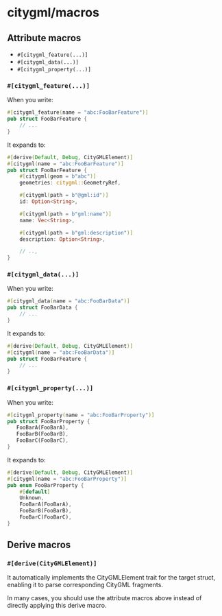 # citygml/macros

## Attribute macros

- `#[citygml_feature(...)]`
- `#[citygml_data(...)]`
- `#[citygml_property(...)]`

### `#[citygml_feature(...)]`

When you write:

```rust
#[citygml_feature(name = "abc:FooBarFeature")]
pub struct FooBarFeature {
    // ...
}
```

It expands to:

```rust
#[derive(Default, Debug, CityGMLElement)]
#[citygml(name = "abc:FooBarFeature")]
pub struct FooBarFeature {
    #[citygml(geom = b"abc")]
    geometries: citygml::GeometryRef,

    #[citygml(path = b"@gml:id")]
    id: Option<String>,

    #[citygml(path = b"gml:name")]
    name: Vec<String>,

    #[citygml(path = b"gml:description")]
    description: Option<String>,

    // ..,
}
```

### `#[citygml_data(...)]`

When you write:

```rust
#[citygml_data(name = "abc:FooBarData")]
pub struct FooBarData {
    // ...
}
```

It expands to:

```rust
#[derive(Default, Debug, CityGMLElement)]
#[citygml(name = "abc:FooBarData")]
pub struct FooBarFeature {
    // ...
}
```

### `#[citygml_property(...)]`

When you write:

```rust
#[citygml_property(name = "abc:FooBarProperty")]
pub struct FooBarProperty {
   FooBarA(FooBarA),
   FooBarB(FooBarB),
   FooBarC(FooBarC),
}
```

It expands to:

```rust
#[derive(Default, Debug, CityGMLElement)]
#[citygml(name = "abc:FooBarProperty")]
pub enum FooBarProperty {
    #[default]
    Unknown,
    FooBarA(FooBarA), 
    FooBarB(FooBarB),
    FooBarC(FooBarC),
}
```

## Derive macros

### `#[derive(CityGMLElement)]`

It automatically implements the CityGMLElement trait for the target struct, enabling it to parse corresponding CityGML fragments.

In many cases, you should use the attribute macros above instead of directly applying this derive macro.
